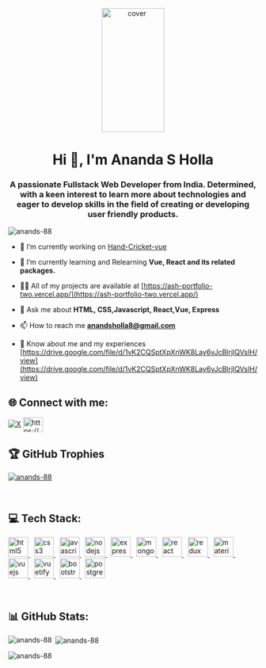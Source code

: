 <div align="center">
<img width="50%" height = "250px" src="https://th.bing.com/th/id/R.75ea38495d3a5bc0c90316b57f9bbfb5?rik=CKmgcCEhXQE1OA&riu=http%3a%2f%2fwww.pramukhdigital.com%2fwp-content%2fuploads%2f2018%2f07%2fNew-PNC-Animated-Banners.gif&ehk=fs6XGSkrODbDz9LuU2tZgUw5aQd76DxwLvAaGpktUZI%3d&risl=&pid=ImgRaw&r=0" alt="cover" />
</div>

<h1 align="center">Hi 👋, I'm Ananda S Holla</h1>
<h3 align="center">A passionate Fullstack Web Developer from India. Determined, with a keen interest to learn more about technologies and eager to develop skills in the field of creating or developing user friendly products.</h3>

<p align="left"> 
  <img src="https://komarev.com/ghpvc/?username=anands-88&label=Profile%20views&color=orange&abbreviated=true&style=for-the-badge" 
    alt="anands-88" /> 
</p>

- 🔭 I’m currently working on [Hand-Cricket-vue](https://github.com/Anands-88/Hand-Cricket-vue)

- 🌱 I’m currently learning and Relearning **Vue, React and its related packages.**

- 👨‍💻 All of my projects are available at [https://ash-portfolio-two.vercel.app/](https://ash-portfolio-two.vercel.app/)

- 💬 Ask me about **HTML, CSS,Javascript, React,Vue, Express**

- 📫 How to reach me **anandsholla8@gmail.com**

- 📄 Know about me and my experiences [https://drive.google.com/file/d/1vK2CQSptXpXnWK8Lay6vJcBlrjIQVsIH/view](https://drive.google.com/file/d/1vK2CQSptXpXnWK8Lay6vJcBlrjIQVsIH/view)

## 🌐 Connect with me:
[![X](https://img.shields.io/badge/X-black.svg?logo=X&logoColor=white)](https://x.com/anandsholla8)
<span align="left">
<a href="https://linkedin.com/in/https://www.linkedin.com/in/ananda-s-holla-268b94147/" target="blank"><img align="center" src="https://raw.githubusercontent.com/rahuldkjain/github-profile-readme-generator/master/src/images/icons/Social/linked-in-alt.svg" alt="https://www.linkedin.com/in/ananda-s-holla-268b94147/" height="30" width="40" /></a>
</span>
<br/>

## 🏆 GitHub Trophies
<p align="left"> <a href="https://github.com/ryo-ma/github-profile-trophy"><img src="https://github-profile-trophy.vercel.app/?username=anands-88" alt="anands-88" /></a> </p>
<br/>

## 💻 Tech Stack:
<p align="left">
  <a href="https://developer.mozilla.org/en-US/docs/Web/HTML" target="_blank" rel="noreferrer"> 
    <img src="https://cdn.jsdelivr.net/gh/devicons/devicon/icons/html5/html5-original.svg" alt="html5" width="40" height="40" /> 
  </a> &nbsp;
  <a href="https://developer.mozilla.org/en-US/docs/Web/CSS" target="_blank" rel="noreferrer">
    <img src="https://cdn.jsdelivr.net/gh/devicons/devicon/icons/css3/css3-original.svg" alt="css3" width="40" height="40" />
  </a> &nbsp;
  <a href="https://developer.mozilla.org/en-US/docs/Web/JavaScript" target="_blank" rel="noreferrer"> 
    <img src="https://cdn.jsdelivr.net/gh/devicons/devicon/icons/javascript/javascript-original.svg" alt="javascript" width="40" height="40" /> 
  </a>  &nbsp;
  <a href="https://nodejs.org" target="_blank" rel="noreferrer"> 
    <img src="https://cdn.jsdelivr.net/gh/devicons/devicon/icons/nodejs/nodejs-original.svg" alt="nodejs" width="40" height="40" /> 
  </a>  &nbsp;
  <a href="https://expressjs.com" target="_blank" rel="noreferrer"> 
    <img src="https://cdn.jsdelivr.net/gh/devicons/devicon/icons/express/express-original.svg" alt="express" width="40" height="40" /> 
  </a>  &nbsp;
  <a href="https://www.mongodb.com/" target="_blank" rel="noreferrer"> 
    <img src="https://cdn.jsdelivr.net/gh/devicons/devicon/icons/mongodb/mongodb-original.svg" alt="mongodb" width="40" height="40" /> 
  </a>  &nbsp;
  <a href="https://reactjs.org/" target="_blank" rel="noreferrer"> 
    <img src="https://cdn.jsdelivr.net/gh/devicons/devicon/icons/react/react-original.svg" alt="react" width="40" height="40" /> 
  </a>  &nbsp;
  <a href="https://redux.js.org/" target="_blank" rel="noreferrer"> 
    <img src="https://cdn.jsdelivr.net/gh/devicons/devicon/icons/redux/redux-original.svg" alt="redux" width="40" height="40" />
  </a>  &nbsp;
  <a href="https://mui.com/material-ui/" target="_blank" rel="noreferrer"> 
    <img src="https://cdn.jsdelivr.net/gh/devicons/devicon/icons/materialui/materialui-original.svg" alt="materialui" width="40" height="40" />
  </a>  &nbsp;
  <a href="https://vuejs.org/" target="_blank" rel="noreferrer"> 
    <img src="https://cdn.jsdelivr.net/gh/devicons/devicon/icons/vuejs/vuejs-original.svg" alt="vuejs" width="40" height="40" /> 
  </a>  &nbsp;
  <a href="https://vuetifyjs.com/en/" target="_blank" rel="noreferrer"> 
    <img src="https://cdn.jsdelivr.net/gh/devicons/devicon/icons/vuetify/vuetify-original.svg" alt="vuetify" width="40" height="40" />
  </a>  &nbsp;
  <a href="https://getbootstrap.com/" target="_blank" rel="noreferrer"> 
    <img src="https://cdn.jsdelivr.net/gh/devicons/devicon/icons/bootstrap/bootstrap-original.svg" alt="bootstrap" width="40" height="40" /> 
  </a>  &nbsp;
  <a href="https://www.postgresql.org" target="_blank" rel="noreferrer"> 
    <img src="https://cdn.jsdelivr.net/gh/devicons/devicon/icons/postgresql/postgresql-original.svg" alt="postgresql" width="40" height="40" /> 
  </a> 
</p>
<br/>

## 📊 GitHub Stats:
<p><img align="left" src="https://github-readme-stats.vercel.app/api/top-langs?username=anands-88&show_icons=true&locale=en&layout=compact&&theme=flag-india" alt="anands-88" /></p>

<p>&nbsp;<img align="center" src="https://github-readme-stats.vercel.app/api?username=anands-88&theme=flag-india&&show_icons=true&locale=en" alt="anands-88" /></p>
<p><img align="center" src="https://github-readme-streak-stats.herokuapp.com/?user=anands-88&&theme=flag-india" alt="anands-88" /></p>
